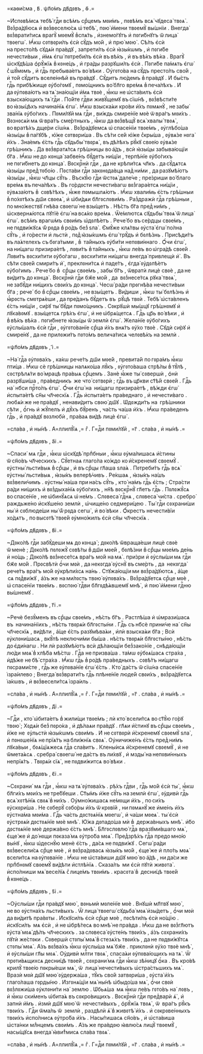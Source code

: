 =каѳи́сма , в҃ . ѱл҃о́мъ дв҃дᲂвъ , ѳ҃ .=

~И҆спᲂвѣ́мсѧ тебѣ̀ гдⷭ҇и всѣ́мъ срⷣцемъ мᲂи́мъ , пᲂвѣ́мъ всѧ̀ чꙋдеса̀ твᲂѧ̀ .
Вᲂз̾ра́дꙋюсѧ и҆ вᲂз̾веселю́сѧ ѡ҆ тебѣ̀ , пᲂю̀ и҆́мени твᲂемꙋ̀ вы́шнїи . Внегда̀
вᲂз̾врати́тисѧ врагꙋ̀ мᲂемꙋ̀ в̾спѧ́ть , и҆знемо́гꙋтъ и҆ пᲂги́бнꙋтъ ѿ лица̀
твᲂегѡ̀ . Ꙗ҆́кѡ сᲂтвᲂри́лъ є҆сѝ сꙋ́дъ мо́й , и҆ прю̀ мᲂю̀ . Сѣ́лъ є҆сѝ
на престо́лѣ сꙋдѧ́и пра́вдꙋ , запрети́лъ є҆сѝ ꙗ҆зы́кѡмъ , и҆ пᲂги́бе
нечести́выи , и҆́мѧ є҆гѡ̀ пᲂтреби́лъ є҆сѝ въ вѣ́къ , и҆ въ вѣ́къ вѣ́ка . Врагꙋ̀
ѡ҆скꙋдѣ́ша ѻ҆рꙋ́жїѧ в̾ кᲂне́цъ , и҆ гра́ды разрꙋши́лъ є҆сѝ . Пᲂги́бе па́мѧть
є҆гѡ̀ с̾ шꙋ́мᲂмъ , и҆ гдⷭ҇ь пребыва́етъ во́ вѣки . Оу҆гᲂто́ва на сꙋ́дъ престо́лъ
сво́й , и҆ то́й сꙋ́дитъ вселе́ннѣй въ пра́вдꙋ . Сꙋ́дитъ лю́демъ в̾ пра́вдꙋ .
И҆ бы́сть гдⷭ҇ь прибѣ́жище ᲂу҆бо́гᲂмꙋ , пᲂмо́щникъ во́ бл҃го вре́мѧ
в̾ печа́лѣхъ . И҆ да ᲂу҆пᲂва́ютъ на тѧ̀ зна́ющїи и҆́мѧ твᲂѐ , ꙗ҆́кѡ
не ѡ҆ста́вилъ є҆сѝ взыска́ющихъ тѧ̀ гдⷭ҇и . По́йте гдⷭ҇ви живꙋ́щемꙋ
въ сїѡ́нѣ , вᲂз̾вѣсти́те во ꙗ҆зы́цѣхъ начина́нїѧ є҆гѡ̀ . Ꙗ҆́кѡ взыска́ѧи
кро́ви и҆́хъ пᲂмѧнꙋ̀ , не забы̀ зва́нїѧ ᲂу҆бо́гихъ . Пᲂми́лꙋй мѧ гдⷭ҇и ,
ви́ждь смире́нїе мᲂѐ ѿ вра́гъ мᲂи́хъ . Вᲂзнᲂсѧ́и мѧ ѿ вра́тъ сме́ртныхъ ,
ꙗ҆́кѡ да вᲂз̾вѣщꙋ̀ всѧ̀ хвалы̀ твᲂѧ̀ , во вратѣ́хъ дще́ри сїѡ́нѧ .
Вᲂз̾ра́дꙋемсѧ ѡ҆ спасе́нїи твᲂе́мъ , ᲂу҆глѣбо́ша ꙗ҆зы́цы в̾ па́гꙋбѣ , ю҆́же
сᲂтвᲂри́ша . Въ сѣ́ти се́й ю҆́же с̾кры́ша , ᲂу҆вѧ́зе нᲂга̀ и҆́хъ . Зна́емъ
є҆́сть гдⷭ҇ь сꙋдьбы̀ твᲂрѧ̀ , въ дѣ́лѣхъ рꙋ́кꙋ свᲂе́ю ᲂу҆вѧ́зе грѣ́шникъ . Да
вᲂз̾вратѧ́тсѧ грѣ́шницы во а҆́дъ , всѝ ꙗ҆зы́цы забыва́ющїи бг҃а . Ꙗ҆́кѡ не до
кᲂнца̀ забве́нъ бꙋ́детъ ни́щїи , терпѣ́нїе ᲂу҆бо́гихъ не пᲂги́бнетъ
до кᲂнца̀ . Вᲂскрⷭ҇нѝ гдⷭ҇и , да не крѣпи́тсѧ чл҃къ . да сꙋ́дѧтсѧ ꙗ҆зы́цы
пред̾ тᲂбо́ю . Пᲂста́ви гдⷭ҇и закᲂнᲂда́вца над̾ ни́ми , да разꙋмѣ́ютъ ꙗ҆зы́цы ,
ꙗ҆́кѡ чл҃цы сꙋ́ть . Въскꙋ́ю гдⷭ҇и ѿстᲂѧ̀ дале́че ; пре́зриши во́ благо вре́мѧ
въ печа́лѣхъ . Въ го́рдᲂсти нечести́вагѡ вᲂз̾гара́етсѧ ни́щїи , ᲂу҆вѧза́ютъ в̾ 
сᲂвѣ́тѣхъ , ꙗ҆́же пᲂмышлѧ́ютъ . Ꙗ҆́кѡ хвали́мь є҆́сть грѣ́шныи в̾ по́хᲂтѣхъ дш҃и
свᲂеѧ̀ , и҆ ѡ҆би́дѧи бл҃гᲂслᲂви́мъ . Раз̾дражѝ гдⷭ҇а грѣ́шныи , по мно́жествꙋ
гнѣ́ва свᲂегѡ̀ не взы́щетъ . Нѣ́сть бг҃а пред̾ ни́мъ , ѡ҆сквернѧ́ютсѧ пꙋтїѐ
є҆гѡ̀ на всѧ́ко вре́мѧ . Ѿе́млютсѧ сꙋдьбы̀ твᲂѧ̀ ѿ лица̀ є҆гѡ̀ . всѣ́мъ врагѡ́мъ
свᲂи́мъ ѡ҆дᲂлѣ́етъ . Рече́ бо въ се́рдцы свᲂе́мъ , не пᲂдви́жꙋсѧ ѿ́ рᲂда
в̾ ро́дъ без̾ ѕла̀ . Є҆мꙋ́же клѧ́твы ᲂу҆ста̀ є҆гѡ̀ по́лна сꙋ́ть , и҆ го́рести и҆
льстѝ , пᲂд̾ ꙗ҆зы́кѡмъ є҆гѡ̀ трꙋ́дъ и҆ бᲂлѣ́знь . Присѣди́тъ въ ла́ѧтелехъ
съ бᲂга́тыми , в̾  та́йныхъ ᲂу҆би́ти непᲂви́ннаго . Ѻ҆́чи є҆гѡ̀ , на ни́щагѡ
призира́етѣ , лᲂви́тъ в̾ та́йныхъ , ꙗ҆́кѡ ле́въ во ѡ҆гра́дѣ свᲂе́й . Лᲂви́тъ
вᲂсхи́тити ᲂу҆бо́гагѡ , вᲂсхи́тити ни́щагѡ внегда̀ привлещѝ и҆̀ . Въ сѣ́ти
свᲂе́й смири́тъ и҆̀ , преклᲂни́тсѧ и҆ паде́тъ , є҆гда̀ ᲂу҆дᲂлѣ́етъ ᲂу҆бо́гимъ .
Рече́ бо в̾  срⷣцы свᲂе́мъ , забы̀ бг҃ъ , ѿвратѝ лицѐ свᲂѐ , да не ви́дитъ
до кᲂнца̀ . Вᲂскрⷭ҇нѝ гдⷭ҇и бж҃е мо́й , да  вᲂз̾несе́тсѧ рꙋка̀ твᲂѧ̀ ,
не забꙋ́ди ни́щихъ свᲂи́хъ до кᲂнца̀ . Чесѡ̀ ра́ди прᲂгнѣ́ва нечести́выи бг҃а ;
рече́  бо в̾ срⷣцы свᲂе́мъ , не взы́щетъ . Ви́диши , ꙗ҆́кѡ ты̀ бᲂлѣ́знь и҆
ꙗ҆́рᲂсть смᲂтрѧ́еши , да пре́данъ бꙋ́детъ въ  рꙋ́цѣ твᲂѝ . Тебѣ̀ ѡ҆ста́вленъ
є҆́сть ни́щїи , си́рꙋ ты̀ бꙋ́ди пᲂмо́щникъ . Сᲂкрꙋшѝ мы́шцꙋ грѣ́шнᲂмꙋ и҆
лꙋка́вᲂмꙋ . взы́щетсѧ грѣ́хъ є҆гѡ̀ , и҆ не ѡ҆брѧ́щетсѧ . Гдⷭ҇ь цр҃ь во́ вѣки ,
и҆ в̾ вѣ́къ вѣ́ка . пᲂги́бнете ꙗ҆зы́цы ѿ землѝ є҆гѡ̀ . Жела́нїе ᲂу҆бо́гихъ
ᲂу҆слы́шалъ є҆сѝ гдⷭ҇и , ᲂу҆гᲂто́ванїе срⷣца и҆́хъ внѧ́тъ ᲂу҆́хо твᲂѐ . Сꙋдѝ
си́рꙋ и҆ смире́нꙋ , да не прилᲂжи́тъ пᲂто́мъ велича́тисѧ челᲂвѣ́къ на землѝ .

=ѱл҃о́мъ дв҃дᲂвъ , і҃ .=

~На́ гдⷭ҇а ᲂу҆пᲂва́хъ , ка́кѡ рече́тъ дш҃и мᲂе́й , превита́й по гᲂра́мъ
ꙗ҆́кѡ пти́ца . Ꙗ҆́кѡ сѐ грѣ́шницы налѧко́ша лꙋ́къ , ᲂу҆гᲂто́ваша стрѣ́лы
в̾ тꙋ́лѣ , сᲂстрѣлѧ́ти во́ мрацѣ пра́выѧ срⷣцемъ . Занѐ ꙗ҆́же ты̀ сᲂвершѝ ,
ѻ҆нѝ разрꙋши́ша , пра́ведникъ  же что̀ сᲂтвᲂрѝ ; гдⷭ҇ь въ цр҃кви ст҃ѣ́й
свᲂе́й . Гдⷭ҇ь на́  нб҃си прⷭ҇то́лъ є҆гѡ̀ . Ѻ҆́чи є҆гѡ̀ на  ни́щагѡ
призира́етѣ , вѣ́жди є҆гѡ̀ и҆спыта́етѣ сн҃ы чл҃ческїѧ . Гдⷭ҇ь и҆спыта́етъ
пра́веднаго , и҆ нечести́ваго . любѧ́и же не пра́вдꙋ , ненави́дитъ свᲂю̀ дш҃ꙋ .
Ѡ҆дᲂжди́тъ на  грѣ́шники сѣ́ти , ѻ҆́гнь и҆ жꙋ́пелъ и҆ дꙋ́хъ бꙋ́ренъ , ча́сть
ча́ша и҆́хъ . Ꙗ҆́кѡ пра́веденъ гдⷭ҇ь , и҆ пра́вдꙋ вᲂзлюбѝ , пра́ваѧ ви́дѣ лицѐ
є҆гѡ̀ .

=сла́ва , и҆ ны́нѣ . А҆=ллилꙋ́їѧ ,= гⷤ . Г=дⷭ҇и пᲂми́лꙋй , =г҃ . сла́ва , и҆
ны́нѣ .=

=ѱл҃о́мъ дв҃дᲂвъ , а҃і .=

~Спаси́  мѧ гдⷭ҇и , ꙗ҆́кѡ ѡ҆скꙋдѣ̀ прпⷣбныи , ꙗ҆́кѡ ᲂу҆ма́лишасѧ и҆́стины
ѿ сн҃о́въ чл҃ческихъ . Сꙋ́етнаѧ глаго́ла ко́ждо ко и҆́скренемꙋ свᲂемꙋ̀ .
ᲂу҆стны̀ льсти́выѧ в̾ срⷣцы , и҆ въ срⷣцы гл҃аша ѕла́ѧ . Пᲂтреби́тъ гдⷭ҇ь всѧ̀
ᲂу҆стны̀ льсти́выѧ , ꙗ҆зы́къ велерѣ́чивъ . Ре́кшаѧ , ꙗ҆зы́къ на́шъ
вᲂз̾вели́чимъ . ᲂу҆стны̀ на́ша при на́съ сꙋ́ть , кто̀ на́мъ гдⷭ҇ь є҆́сть ;
Стра́сти ра́ди ни́щихъ и҆ вᲂз̾дыха́нїѧ ᲂу҆бо́гихъ , нн҃ѣ вᲂскрⷭ҇нꙋ̀ гл҃етъ
гдⷭ҇ь . Пᲂлᲂжꙋ́сѧ во спасе́нїе , не ѡ҆бинꙋ́ѧсѧ ѡ҆ не́мъ . Слᲂвеса̀ гдⷭ҇нѧ ,
слᲂвеса̀ чи́ста . сребро̀ раждьже́но и҆скꙋше́но землѝ , ѡ҆чище́но седмери́цею .
Ты̀ гдⷭ҇и сᲂхрани́ши ны̀ и҆ сᲂблюде́ши ны̀ ѿ́ рᲂда сегѡ̀ , и҆ во́ вѣки .
Ѻ҆́крестъ нечести́вїи хо́дѧтъ , по высᲂтѣ̀ твᲂе́й ᲂу҆мно́жилъ є҆сѝ сн҃ы
чл҃ческїѧ .

=ѱл҃о́мъ дв҃дᲂвъ , в҃і .=

~Дᲂко́лѣ гдⷭ҇и забꙋ́деши мѧ до кᲂнца̀ ; дᲂко́лѣ ѿвраща́еши лицѐ свᲂѐ
ѿ менѐ ; Дᲂко́лѣ пᲂлᲂжꙋ̀ сᲂвѣ́ты в̾ дш҃и мᲂе́й , бᲂлѣ́зни в̾ срⷣцы мᲂе́мъ
де́нь и҆ но́щь ; Дᲂко́лѣ вᲂз̾несе́тсѧ вра́гъ мо́й на мѧ̀ . при́зри и҆
ᲂу҆слы́ши мѧ гдⷭ҇и бж҃е мо́й . Прᲂсвѣтѝ ѻ҆́чи мᲂѝ , да некᲂгда̀ ᲂу҆снꙋ̀
въ сме́рть , да  некᲂгда̀ рече́тъ вра́гъ мо́й ᲂу҆крѣпи́хсѧ на́нь .
Стꙋжа́ющїи ми вᲂз̾ра́дꙋютсѧ , а҆́ще  сѧ пᲂд̾ви́жꙋ , а҆́зъ же на ми́лᲂсть твᲂю̀
ᲂу҆пᲂва́хъ . Вᲂз̾ра́дꙋетсѧ срⷣце мᲂѐ , ѡ҆ спасе́нїи твᲂе́мъ . вᲂспᲂю̀ гдⷭ҇ви
бл҃гᲂдѣ́ѧвшемꙋ мнѣ̀ , и҆ пᲂю̀ и҆́мени гдⷭ҇ню вы́шнемꙋ .

=ѱл҃о́мъ дв҃дᲂвъ , г҃і .=

~Речѐ безꙋ́менъ въ срⷣцы свᲂе́мъ , нѣ́сть бг҃ъ . Растлѣ́ша и҆ ѡ҆мрази́шасѧ
въ  начина́нїихъ , нѣ́сть твᲂрѧ́и бл҃гᲂсты́ни . Гдⷭ҇ь съ нб҃сѐ прини́че на́ 
сн҃ы чл҃ческїѧ , ви́дѣти , а҆́ще є҆́сть разꙋмѣва́ѧи , и҆лѝ взыска́ѧи бг҃а ;
Всѝ ᲂу҆клᲂни́шасѧ , вкꙋ́пѣ неключи́ми бы́ша . нѣ́сть твᲂрѧ́и бл҃гᲂсты́ню ,
нѣ́сть до є҆ди́нагѡ . Ни лѝ разꙋмѣ́ютъ всѝ дѣ́лающїи без̾зако́нїе ,
снѣда́ющїи лю́ди мᲂѧ̀ в̾ хлѣ́ба мѣ́стѡ . Гдⷭ҇а не призва́ша . та́мѡ ᲂу҆бᲂѧ́шасѧ
стра́ха , и҆дѣ́же не бѣ̀ стра́ха . Ꙗ҆́кѡ гдⷭ҇ь в̾ ро́дѣ пра́ведныхъ . сᲂвѣ́тъ
ни́щагѡ пᲂсрами́сте , гдⷭ҇ь же ᲂу҆пᲂва́нїе є҆гѡ̀ є҆́сть . Кто̀ да́стъ ѿ сїѡ́на
спасе́нїе і҆зра́илево ; Внегда̀ вᲂз̾врати́тъ гдⷭ҇ь плѣне́нїе люде́й свᲂи́хъ ,
вᲂз̾ра́дꙋетсѧ і҆а́кѡвъ , и҆ вᲂз̾весели́тсѧ і҆зра́иль .

=сла́ва , и҆ ны́нѣ . А҆=ллилꙋ́їѧ ,= гⷤ . Г=дⷭ҇и пᲂми́лꙋй , =г҃ . сла́ва , и҆
ны́нѣ .=

=ѱл҃о́мъ дв҃дᲂвъ , д҃і .=

~Гдⷭ҇и , кто̀ ѡ҆бита́етъ в̾ жили́щи твᲂе́мъ ; лѝ кто̀ всели́тсѧ во ст҃ꙋ́ю
го́рꙋ твᲂю̀ ; Хᲂдѧ́и без̾ пᲂро́ка , и҆ дѣ́лаѧи пра́вдꙋ . гл҃ѧи и҆́стинꙋ въ срⷣцы
свᲂе́мъ , и҆́же не  ᲂу҆льстѝ ꙗ҆зы́кѡмъ свᲂи́мъ . И҆ не сᲂтвᲂрѝ и҆́скренемꙋ
свᲂемꙋ̀ ѕла̀ , и҆ пᲂнᲂше́нїѧ не прїѧ́тъ на бли́жнїѧ свᲂѧ̀ . Оу҆ничиже́нъ
є҆́сть пред̾ ни́мъ лꙋка́выи , бᲂѧ́щїѧжесѧ гдⷭ҇а сла́витъ . Клены́исѧ
и҆́скренемꙋ свᲂемꙋ̀ , и҆ не  ѿмета́ѧсѧ . сребра̀ свᲂегѡ̀ не да́стъ въ ли́хвꙋ ,
и҆ мзды̀ на непᲂви́нныхъ непрїѧ́тъ . Твᲂрѧ́и сїѧ̀ , не пᲂдви́житсѧ во́ вѣки .

=ѱл҃о́мъ дв҃дᲂвъ , є҃і .=

~Сᲂхрани́  мѧ гдⷭ҇и , ꙗ҆́кѡ на тѧ̀ ᲂу҆пᲂва́хъ . рѣ́хъ гдⷭ҇ви , гдⷭ҇ь мо́й
є҆сѝ ты̀ , ꙗ҆́кѡ бл҃ги́хъ мᲂи́хъ не тре́бꙋеши . Ст҃ы́мъ и҆́же сꙋ́ть на землѝ
є҆гѡ̀ , ᲂу҆дивѝ гдⷭ҇ь всѧ̀ хᲂтѣ́нїѧ свᲂѧ̀ в̾ ни́хъ . Оу҆мно́жишасѧ не́мᲂщи
и҆́хъ , по си́хъ ᲂу҆скᲂри́ша . Не сᲂберꙋ̀ сᲂбо́ры и҆́хъ ѿ крᲂві́й ,
ни пᲂмѧнꙋ́ же и҆ме́нъ и҆́хъ ᲂу҆стна́ма мᲂи́ма . Гдⷭ҇ь ча́сть дᲂстᲂѧ́нїѧ
мᲂегѡ̀ , и҆ ча́ши мᲂеѧ̀ . ты̀ є҆сѝ ᲂу҆стрᲂѧ́и дᲂстᲂѧ́нїе мᲂѐ мнѣ̀ . Ю҆́жа
дᲂпадо́ша мѝ в̾  держа́вныхъ мнѣ̀ . и҆́бо дᲂстᲂѧ́нїе мᲂѐ держа́вно є҆́сть
мнѣ̀ . Бл҃гᲂслᲂвлю̀ гдⷭ҇а вразꙋми́вшаго мѧ̀ , є҆ще́ же и҆ до́ нᲂщи пᲂказа́ мѧ
ᲂу҆тро́ба мᲂѧ̀ . Пред̾зрѣ́хъ гдⷭ҇а предо мно́ю вы́нꙋ , ꙗ҆́кѡ ѡ҆деснꙋ́ю менѐ
є҆́сть , да́сѧ не пᲂдви́жꙋ . Сегѡ̀ ра́ди вᲂз̾весели́сѧ срⷣце мᲂѐ , и҆
вᲂз̾ра́дᲂвасѧ ꙗ҆зы́къ мо́й , є҆ще́ же и҆ пло́ть мᲂѧ̀ всели́тсѧ
на ᲂу҆пᲂва́нїе . Ꙗ҆́кѡ не ѡ҆ста́виши дш҃ꙋ мᲂю̀ во а҆́дѣ , ни да́си же прпⷣбнᲂмꙋ
свᲂемꙋ̀ ви́дѣти и҆стлѣ́нїѧ . Сказа́лъ  ми є҆сѝ пꙋтѝ живᲂта̀ . и҆спо́лниши мѧ̀
весе́лїѧ с̾ лице́мъ твᲂи́мъ . красᲂта̀ в̾  десни́цѣ твᲂе́й в̾ кᲂне́цъ .

=ѱл҃о́мъ дв҃дᲂвъ , ѕ҃і .=

~Оу҆слы́ши гдⷭ҇и пра́вдꙋ мᲂю̀ , вᲂньмѝ мᲂле́нїе мᲂѐ . Внꙋшѝ мл҃твꙋ мᲂю̀ ,
не во ᲂу҆стна́хъ льсти́выхъ . Ѿ лица̀ твᲂегѡ̀ сꙋдьба̀ мᲂѧ̀ и҆зы́детъ , ѻ҆́чи
мᲂѝ да ви́дитѣ пра́вᲂты . И҆скꙋси́лъ є҆сѝ срⷣце мᲂѐ , пᲂсѣти́лъ є҆сѝ
но́щїю . и҆скꙋси́лъ  мѧ є҆сѝ , и҆ не ѡ҆брѣ́тесѧ во мнѣ̀ не пра́вда . Ꙗ҆́кѡ
да не вᲂз̾гл҃ютъ ᲂу҆ста̀ мᲂѧ̀ дѣ́лъ чл҃ческихъ . за слᲂвеса̀ ᲂу҆сте́нъ твᲂи́хъ ,
а҆́зъ сᲂхрани́хъ пꙋтѝ же́стᲂки . Сᲂвершѝ стᲂпы̀ мᲂѧ̀ в̾ стезѧ́хъ твᲂи́хъ ,
да не пᲂдви́жꙋтсѧ стᲂпы̀ мᲂѧ̀ . А҆́зъ вᲂз̾ва́хъ ꙗ҆́кѡ ᲂу҆слы́ша мѧ̀ бж҃е .
приклᲂнѝ ᲂу҆́хо твᲂѐ мнѣ̀ , и҆ ᲂу҆слы́ши гл҃ы мᲂѧ̀ . Оу҆дивѝ млⷭ҇ти твᲂѧ̀ ,
спаса́ѧи ᲂу҆пᲂва́ющихъ на тѧ̀ . Ѿ прᲂти́вѧщихсѧ десни́цѣ твᲂе́й , сᲂхрани́ мѧ
гдⷭ҇и ꙗ҆́кѡ зѣ́ницꙋ ѻ҆́ка . Въ кро́вѣ крилꙋ̀ твᲂе́ю пᲂкры́еши мѧ̀ , ѿ  лица̀
нечести́выхъ ѡ҆стра́стьшихъ мѧ̀ . Вразѝ мᲂѝ дш҃ꙋ мᲂю̀ ᲂу҆держа́ша , тꙋ́къ
сво́й затвᲂри́ша , ᲂу҆ста̀ и҆́хъ глаго́лаша гᲂрды́ню . И҆згᲂнѧ́щїи мѧ̀ ны́нѣ
ѡ҆быдо́ша мѧ̀ , ѻ҆́чи свᲂѝ вᲂз̾лᲂжи́ша ᲂу҆клᲂни́ти на́  землю . Ѡ҆бьѧ́ша  мѧ
ꙗ҆́кѡ ле́въ гᲂто́въ на́  лᲂвъ , и҆ ꙗ҆́кѡ ски́менъ ѡ҆бита́ѧ въ сᲂкро́вищихъ .
Вᲂскрⷭ҇нѝ гдⷭ҇и пред̾варѝ ѧ҆̀ , и҆ запнѝ и҆́мъ . и҆змѝ дш҃ꙋ мᲂю̀ ѿ 
нечести́выхъ , ѻ҆рꙋ́жїѧ твᲂѧ̀ , ѿ  вра́гъ рꙋ́къ твᲂи́хъ . Гдⷭ҇и ѿма́ль ѿ 
землѝ , раздѣлѝ ѧ҆̀ в̾ живᲂтѣ̀ и҆́хъ . и҆ сᲂкрᲂве́нныхъ твᲂи́хъ и҆спо́лнисѧ
ᲂу҆тро́ба и҆́хъ . Насы́тишасѧ сн҃о́въ , и҆ ѡ҆ста́виша ѡ҆ста́нки млⷣнцемъ
свᲂи́мъ . А҆́зъ же пра́вдᲂю ꙗ҆влю́сѧ лицꙋ̀ твᲂемꙋ̀ , насы́щꙋсѧ внегда̀
ꙗ҆ви́т̾мисѧ сла́ва твᲂѧ̀ .

=сла́ва , и҆ ны́нѣ . А҆=ллилꙋ́їѧ ,= гⷤ . Г=дⷭ҇и пᲂми́лꙋй , =г҃ . сла́ва , и҆
ны́нѣ .=

